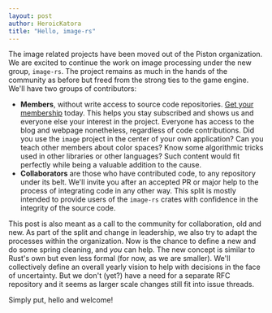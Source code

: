 ```yaml
---
layout: post
author: HeroicKatora
title: "Hello, image-rs"
---
```


The image related projects have been moved out of the Piston organization. We
are excited to continue the work on image processing under the new group,
`image-rs`. The project remains as much in the hands of the community as before
but freed from the strong ties to the game engine. We'll have two groups of
contributors:

* **Members**, without write access to source code repositories. [Get your
  membership][Member] today. This helps you stay subscribed and shows us and
  everyone else your interest in the project.  Everyone has access to the blog
  and webpage nonetheless, regardless of code contributions. Did you use the
  `image` project in the center of your own application? Can you teach other
  members about color spaces? Know some algorithmic tricks used in other
  libraries or other languages? Such content would fit perfectly while being a
  valuable addition to the cause.
* **Collaborators** are those who have contributed code, to any repository
  under its belt. We'll invite you after an accepted PR or major help to the
  process of integrating code in any other way. This split is mostly intended
  to provide users of the `image-rs` crates with confidence in the integrity of
  the source code.

[Member]: https://github.com/image-rs/organization/issues/1

This post is also meant as a call to the community for collaboration, old and
new. As part of the split and change in leadership, we also try to adapt the
processes within the organization. Now is the chance to define a new and do
some spring cleaning, and *you* can help. The new concept is similar to Rust's
own but even less formal (for now, as we are smaller). We'll collectively
define an overall yearly vision to help with decisions in the face of
uncertainty. But we don't (yet?) have a need for a separate RFC repository and
it seems as larger scale changes still fit into issue threads.

Simply put, hello and welcome!

